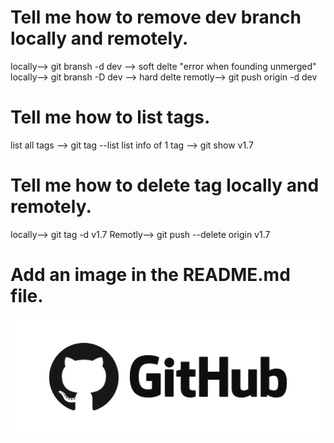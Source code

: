 # Tell me how to remove dev branch locally and remotely.
locally--> git bransh -d dev  --> soft delte "error when founding unmerged"
locally--> git bransh -D dev  --> hard delte
remotly--> git push origin -d dev 

# Tell me how to list tags.
list all tags --> git tag --list 
list info of 1 tag --> git show v1.7


# Tell me how to delete tag locally and remotely.
locally--> git tag -d v1.7
Remotly--> git push --delete origin  v1.7


# Add an image in the README.md file.
![Git Hub Image](image.png)